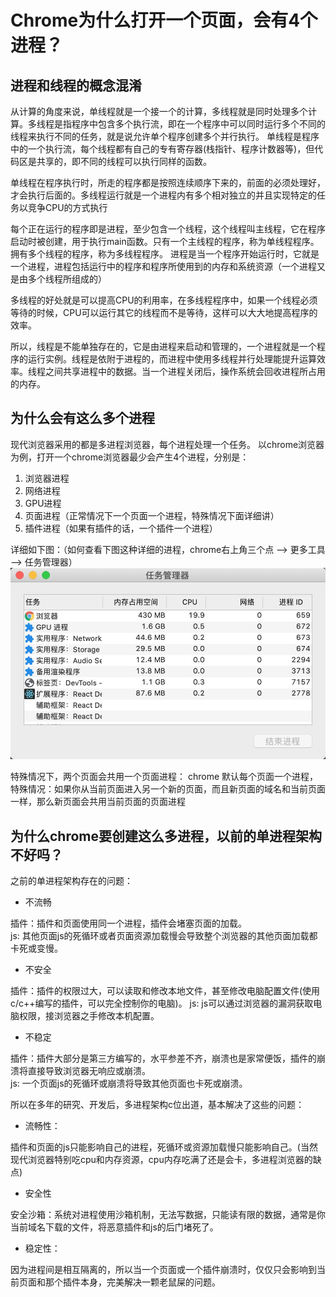 # Chrome为什么打开一个页面，会有4个进程？

## 进程和线程的概念混淆

从计算的角度来说，单线程就是一个接一个的计算，多线程就是同时处理多个计算。多线程是指程序中包含多个执行流，即在一个程序中可以同时运行多个不同的线程来执行不同的任务，就是说允许单个程序创建多个并行执行。
单线程是程序中的一个执行流，每个线程都有自己的专有寄存器(栈指针、程序计数器等)，但代码区是共享的，即不同的线程可以执行同样的函数。

单线程在程序执行时，所走的程序都是按照连续顺序下来的，前面的必须处理好，才会执行后面的。多线程运行就是一个进程内有多个相对独立的并且实现特定的任务以竞争CPU的方式执行

每个正在运行的程序即是进程，至少包含一个线程，这个线程叫主线程，它在程序启动时被创建，用于执行main函数。只有一个主线程的程序，称为单线程程序。拥有多个线程的程序，称为多线程程序。
进程是当一个程序开始运行时，它就是一个进程，进程包括运行中的程序和程序所使用到的内存和系统资源（一个进程又是由多个线程所组成的）

多线程的好处就是可以提高CPU的利用率，在多线程程序中，如果一个线程必须等待的时候，CPU可以运行其它的线程而不是等待，这样可以大大地提高程序的效率。

所以，线程是不能单独存在的，它是由进程来启动和管理的，一个进程就是一个程序的运行实例。线程是依附于进程的，而进程中使用多线程并行处理能提升运算效率。线程之间共享进程中的数据。当一个进程关闭后，操作系统会回收进程所占用的内存。

## 为什么会有这么多个进程
现代浏览器采用的都是多进程浏览器，每个进程处理一个任务。 以chrome浏览器为例，打开一个chrome浏览器最少会产生4个进程，分别是：
 1. 浏览器进程
 2. 网络进程
 3. GPU进程
 4. 页面进程（正常情况下一个页面一个进程，特殊情况下面详细讲）
 5. 插件进程（如果有插件的话，一个插件一个进程）

详细如下图：（如何查看下图这种详细的进程，chrome右上角三个点 --> 更多工具 --> 任务管理器）
![avatar](img/chrome.png)  

特殊情况下，两个页面会共用一个页面进程：
chrome 默认每个页面一个进程，特殊情况：如果你从当前页面进入另一个新的页面，而且新页面的域名和当前页面一样，那么新页面会共用当前页面的页面进程


## 为什么chrome要创建这么多进程，以前的单进程架构不好吗？
之前的单进程架构存在的问题：

* 不流畅

插件：插件和页面使用同一个进程，插件会堵塞页面的加载。  
js: 其他页面js的死循环或者页面资源加载慢会导致整个浏览器的其他页面加载都卡死或变慢。  

* 不安全

插件：插件的权限过大，可以读取和修改本地文件，甚至修改电脑配置文件(使用c/c++编写的插件，可以完全控制你的电脑)。 
js: js可以通过浏览器的漏洞获取电脑权限，接浏览器之手修改本机配置。 

* 不稳定

插件：插件大部分是第三方编写的，水平参差不齐，崩溃也是家常便饭，插件的崩溃将直接导致浏览器无响应或崩溃。  
js: 一个页面js的死循环或崩溃将导致其他页面也卡死或崩溃。 

所以在多年的研究、开发后，多进程架构c位出道，基本解决了这些的问题：

* 流畅性：

插件和页面的js只能影响自己的进程，死循环或资源加载慢只能影响自己。(当然 现代浏览器特别吃cpu和内存资源，cpu内存吃满了还是会卡，多进程浏览器的缺点)  
* 安全性

安全沙箱：系统对进程使用沙箱机制，无法写数据，只能读有限的数据，通常是你当前域名下载的文件，将恶意插件和js的后门堵死了。  
* 稳定性：

因为进程间是相互隔离的，所以当一个页面或一个插件崩溃时，仅仅只会影响到当前页面和那个插件本身，完美解决一颗老鼠屎的问题。
